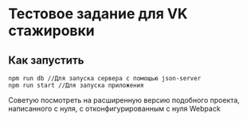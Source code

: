 # Тестовое задание для VK стажировки

## Как запустить
```
npm run db //Для запуска сервера с помощью json-server
npm run start //Для запуска приложения
```
Советую посмотреть на расширенную версию подобного проекта, написанного с нуля, с отконфигурированным с нуля Webpack
